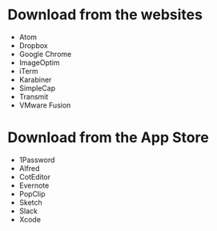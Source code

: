 # Download from the websites
- Atom
- Dropbox
- Google Chrome
- ImageOptim
- iTerm
- Karabiner
- SimpleCap
- Transmit
- VMware Fusion

# Download from the App Store
- 1Password
- Alfred
- CotEditor
- Evernote
- PopClip
- Sketch
- Slack
- Xcode

